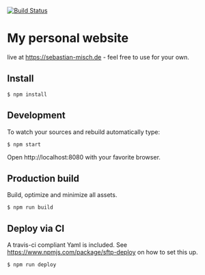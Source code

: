 [![Build Status](https://api.travis-ci.org/sbstnmsch/sebastian-misch.de.svg?branch=master)](https://travis-ci.org/sbstnmsch/sebastian-misch.de)

# My personal website
live at https://sebastian-misch.de - feel free to use for your own.

## Install
```
$ npm install
```

## Development
To watch your sources and rebuild automatically type:
```
$ npm start
```
Open http://localhost:8080 with your favorite browser.

## Production build
Build, optimize and minimize all assets.
```
$ npm run build
```

## Deploy via CI
A travis-ci compliant Yaml is included.
See https://www.npmjs.com/package/sftp-deploy on how to set this up.

```
$ npm run deploy
```
